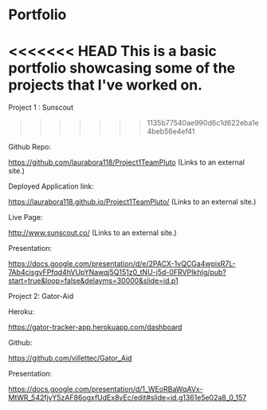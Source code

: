 # Portfolio
<<<<<<< HEAD
This is a basic portfolio showcasing some of the projects that I've worked on.
=======
Project 1 : Sunscout
>>>>>>> 1135b77540ae990d6c1d622eba1e4beb56e4ef41

Github Repo: 

https://github.com/laurabora118/Project1TeamPluto (Links to an external site.)

Deployed Application link:

https://laurabora118.github.io/Project1TeamPluto/ (Links to an external site.)

Live Page:

http://www.sunscout.co/ (Links to an external site.)

Presentation:

https://docs.google.com/presentation/d/e/2PACX-1vQCGa4wpixR7L-7Ab4cisgvFPfqd4hVUpYNawqj5Q151z0_tNU-j5d-0FRVPIkhIg/pub?start=true&loop=false&delayms=30000&slide=id.p1




Project 2: Gator-Aid

Heroku: 

https://gator-tracker-app.herokuapp.com/dashboard

Github:

https://github.com/villettec/Gator_Aid

Presentation:

https://docs.google.com/presentation/d/1_WEoRBaWqAVx-MtWR_542fjyY5zAF86ogxfUdEx8vEc/edit#slide=id.g1361e5e02a8_0_157
